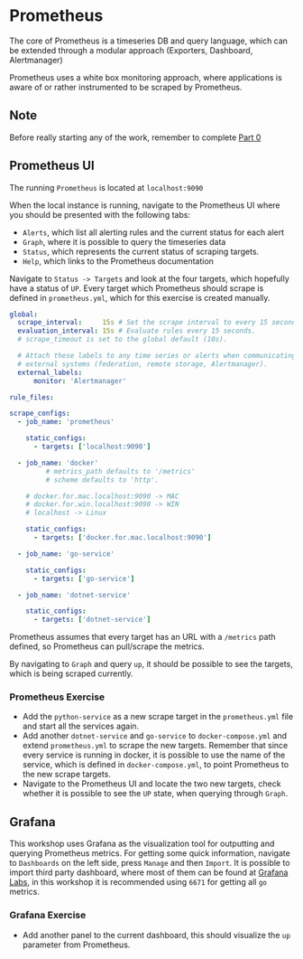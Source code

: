 # Prometheus

The core of Prometheus is a timeseries DB and query language, which can be
extended through a modular approach (Exporters, Dashboard, Alertmanager)

Prometheus uses a white box monitoring approach, where applications is aware of
or rather instrumented to be scraped by Prometheus.

## Note

Before really starting any of the work, remember to complete [Part 0](../part0)

## Prometheus UI

The running `Prometheus` is located at `localhost:9090`

When the local instance is running, navigate to the Prometheus UI where you
should be presented with the following tabs:

- `Alerts`, which list all alerting rules and the current status for each alert
- `Graph`, where it is possible to query the timeseries data
- `Status`, which represents the current status of scraping targets.
- `Help`, which links to the Prometheus documentation

Navigate to `Status -> Targets` and look at the four targets, which hopefully
have a status of `UP`. Every target which Prometheus should scrape is defined in
`prometheus.yml`, which for this exercise is created manually.

```yaml
global:
  scrape_interval:     15s # Set the scrape interval to every 15 seconds.
  evaluation_interval: 15s # Evaluate rules every 15 seconds.
  # scrape_timeout is set to the global default (10s).

  # Attach these labels to any time series or alerts when communicating with
  # external systems (federation, remote storage, Alertmanager).
  external_labels:
      monitor: 'Alertmanager'

rule_files:

scrape_configs:
  - job_name: 'prometheus'

    static_configs:
      - targets: ['localhost:9090']

  - job_name: 'docker'
         # metrics_path defaults to '/metrics'
         # scheme defaults to 'http'.

    # docker.for.mac.localhost:9090 -> MAC
    # docker.for.win.localhost:9090 -> WIN
    # localhost -> Linux

    static_configs:
      - targets: ['docker.for.mac.localhost:9090']

  - job_name: 'go-service'

    static_configs:
      - targets: ['go-service']

  - job_name: 'dotnet-service'

    static_configs:
      - targets: ['dotnet-service']
```

Prometheus assumes that every target has an URL with a `/metrics` path defined,
so Prometheus can pull/scrape the metrics.

By navigating to `Graph` and query `up`, it should be possible to see the
targets, which is being scraped currently.

### Prometheus Exercise

- Add the `python-service` as a new scrape target in the `prometheus.yml` file
  and start all the services again.
- Add another `dotnet-service` and `go-service` to `docker-compose.yml` and
  extend `prometheus.yml` to scrape the new targets. Remember that since every
  service is running in docker, it is possible to use the name of the service,
  which is defined in `docker-compose.yml`, to point Prometheus to the new scrape
  targets.
- Navigate to the Prometheus UI and locate the two new targets, check whether it
  is possible to see the `UP` state, when querying through `Graph`.

## Grafana

This workshop uses Grafana as the visualization tool for outputting and querying
Prometheus metrics. For getting some quick information, navigate to `Dashboards`
on the left side, press `Manage` and then `Import`. It is possible to import
third party dashboard, where most of them can be found at [Grafana
Labs](https://grafana.com/dashboards), in this workshop it is recommended using
`6671` for getting all `go` metrics.

### Grafana Exercise

- Add another panel to the current dashboard, this should visualize the `up`
  parameter from Prometheus.

